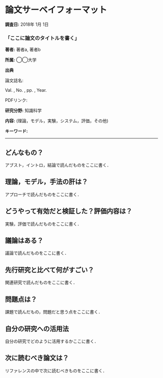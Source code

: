 # 論文サーベイフォーマット

**調査日:** 2018年 1月 1日

### 「ここに論文のタイトルを書く」

**著者:** 著者a, 著者b

**所属:** ◯◯大学

**出典**

論文誌名:

Val. , No. , pp. , Year.

PDFリンク:

**研究分野:** 知識科学

**内容:** (理論，モデル，実験，システム，評価，その他)

**キーワード:**

---

## どんなもの？
アブスト，イントロ，結論で読んだものをここに書く．

## 理論，モデル，手法の肝は？
アプローチで読んだものをここに書く．

## どうやって有効だと検証した？評価内容は？
実験，評価で読んだものをここに書く．

## 議論はある？
議論で読んだものをここに書く．

## 先行研究と比べて何がすごい？
関連研究で読んだものをここに書く．

## 問題点は？
課題で読んだもの，問題だと思う点をここに書く．

## 自分の研究への活用法
自分の研究でどのように活用するかここに書く．

## 次に読むべき論文は？
リファレンスの中で次に読むべきものをここに書く．
